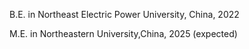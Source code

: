 B.E. in Northeast Electric Power University, China, 2022

M.E. in Northeastern University,China, 2025 (expected)
